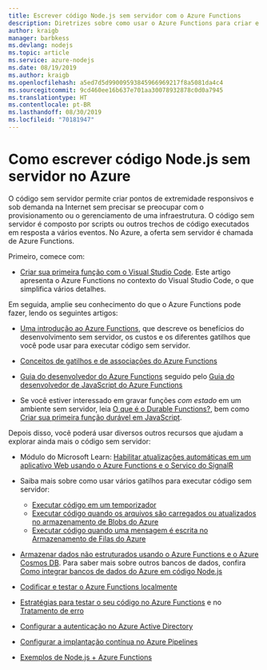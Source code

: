 ```yaml
---
title: Escrever código Node.js sem servidor com o Azure Functions
description: Diretrizes sobre como usar o Azure Functions para criar e implantar código sem servidor.
author: kraigb
manager: barbkess
ms.devlang: nodejs
ms.topic: article
ms.service: azure-nodejs
ms.date: 08/19/2019
ms.author: kraigb
ms.openlocfilehash: a5ed7d5d99009593845966969217f8a5081da4c4
ms.sourcegitcommit: 9cd460ee16b637e701aa30078932878c0d0a7945
ms.translationtype: HT
ms.contentlocale: pt-BR
ms.lasthandoff: 08/30/2019
ms.locfileid: "70181947"
---
```

# <a name="how-to-write-serverless-nodejs-code-on-azure"></a>Como escrever código Node.js sem servidor no Azure

O código sem servidor permite criar pontos de extremidade responsivos e sob demanda na Internet sem precisar se preocupar com o provisionamento ou o gerenciamento de uma infraestrutura. O código sem servidor é composto por scripts ou outros trechos de código executados em resposta a vários eventos. No Azure, a oferta sem servidor é chamada de Azure Functions.

Primeiro, comece com:

- [Criar sua primeira função com o Visual Studio Code](/azure/azure-functions/functions-create-first-function-vs-code). Este artigo apresenta o Azure Functions no contexto do Visual Studio Code, o que simplifica vários detalhes.

Em seguida, amplie seu conhecimento do que o Azure Functions pode fazer, lendo os seguintes artigos:

- [Uma introdução ao Azure Functions](/azure/azure-functions/functions-overview), que descreve os benefícios do desenvolvimento sem servidor, os custos e os diferentes gatilhos que você pode usar para executar código sem servidor.

- [Conceitos de gatilhos e de associações do Azure Functions](/azure/azure-functions/functions-triggers-bindings)

- [Guia do desenvolvedor do Azure Functions](/azure/azure-functions/functions-reference) seguido pelo [Guia do desenvolvedor de JavaScript do Azure Functions](/azure/azure-functions/functions-reference-node)

- Se você estiver interessado em gravar funções *com estado* em um ambiente sem servidor, leia [O que é o Durable Functions?](/azure/azure-functions/durable/durable-functions-overview), bem como [Criar sua primeira função durável em JavaScript](/azure/azure-functions/durable/quickstart-js-vscode).

Depois disso, você poderá usar diversos outros recursos que ajudam a explorar ainda mais o código sem servidor:

- Módulo do Microsoft Learn: [Habilitar atualizações automáticas em um aplicativo Web usando o Azure Functions e o Serviço do SignalR](https://docs.microsoft.com/learn/modules/automatic-update-of-a-webapp-using-azure-functions-and-signalr/)

- Saiba mais sobre como usar vários gatilhos para executar código sem servidor:

  - [Executar código em um temporizador](/azure/azure-functions/functions-create-scheduled-function)
  - [Executar código quando os arquivos são carregados ou atualizados no armazenamento de Blobs do Azure](/azure/storage/blobs/storage-upload-process-images?tabs=nodejsv10)
  - [Executar código quando uma mensagem é escrita no Armazenamento de Filas do Azure](/azure/azure-functions/functions-create-storage-queue-triggered-function)

- [Armazenar dados não estruturados usando o Azure Functions e o Azure Cosmos DB](/azure/azure-functions/functions-integrate-store-unstructured-data-cosmosdb.md?tabs=javascript). Para saber mais sobre outros bancos de dados, confira [Como integrar bancos de dados do Azure em código Node.js](node-howto-integrate-databases.md)

- [Codificar e testar o Azure Functions localmente](/azure/azure-functions/functions-develop-local)

- [Estratégias para testar o seu código no Azure Functions](/azure/azure-functions/functions-test-a-function) e no [Tratamento de erro](/azure/azure-functions/functions-bindings-error-pages)

- [Configurar a autenticação no Azure Active Directory](/azure/app-service/configure-authentication-provider-aad.md?toc=%2fazure%2fazure-functions%2ftoc.json)

- [Configurar a implantação contínua no Azure Pipelines](/azure/azure-functions/functions-how-to-azure-devops)

- [Exemplos de Node.js + Azure Functions](/samples/browse/?languages=javascript%2Cnodejs&products=azure-functions)
